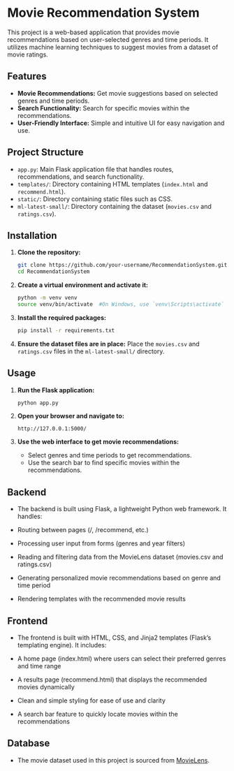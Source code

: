 # Movie Recommendation System

This project is a web-based application that provides movie recommendations based on user-selected genres and time periods. It utilizes machine learning techniques to suggest movies from a dataset of movie ratings.

## Features

- **Movie Recommendations:** Get movie suggestions based on selected genres and time periods.
- **Search Functionality:** Search for specific movies within the recommendations.
- **User-Friendly Interface:** Simple and intuitive UI for easy navigation and use.

## Project Structure

- `app.py`: Main Flask application file that handles routes, recommendations, and search functionality.
- `templates/`: Directory containing HTML templates (`index.html` and `recommend.html`).
- `static/`: Directory containing static files such as CSS.
- `ml-latest-small/`: Directory containing the dataset (`movies.csv` and `ratings.csv`).

## Installation

1. **Clone the repository:**
    ```bash
    git clone https://github.com/your-username/RecommendationSystem.git
    cd RecommendationSystem
    ```

2. **Create a virtual environment and activate it:**
    ```bash
    python -m venv venv
    source venv/bin/activate  #On Windows, use `venv\Scripts\activate`
    ```

3. **Install the required packages:**
    ```bash
    pip install -r requirements.txt
    ```

4. **Ensure the dataset files are in place:**
    Place the `movies.csv` and `ratings.csv` files in the `ml-latest-small/` directory.

## Usage

1. **Run the Flask application:**
    ```bash
    python app.py
    ```

2. **Open your browser and navigate to:**
    ```
    http://127.0.0.1:5000/
    ```

3. **Use the web interface to get movie recommendations:**
    - Select genres and time periods to get recommendations.
    - Use the search bar to find specific movies within the recommendations.

## Backend
- The backend is built using Flask, a lightweight Python web framework. It handles:

- Routing between pages (/, /recommend, etc.)

- Processing user input from forms (genres and year filters)

- Reading and filtering data from the MovieLens dataset (movies.csv and ratings.csv)

- Generating personalized movie recommendations based on genre and time period

- Rendering templates with the recommended movie results

## Frontend
- The frontend is built with HTML, CSS, and Jinja2 templates (Flask’s templating engine). It includes:

- A home page (index.html) where users can select their preferred genres and time range

- A results page (recommend.html) that displays the recommended movies dynamically

- Clean and simple styling for ease of use and clarity

- A search bar feature to quickly locate movies within the recommendations


## Database

- The movie dataset used in this project is sourced from [MovieLens](https://grouplens.org/datasets/movielens/).
